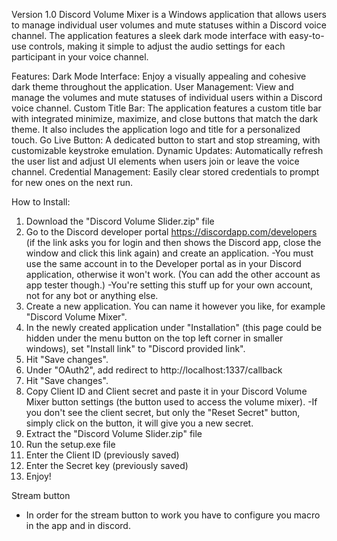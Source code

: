 Version 1.0
Discord Volume Mixer is a Windows application that allows users to manage individual user volumes and mute statuses within a Discord voice channel. The application features a sleek dark mode interface with easy-to-use controls, making it simple to adjust the audio settings for each participant in your voice channel.

Features:
Dark Mode Interface: Enjoy a visually appealing and cohesive dark theme throughout the application.
User Management: View and manage the volumes and mute statuses of individual users within a Discord voice channel.
Custom Title Bar: The application features a custom title bar with integrated minimize, maximize, and close buttons that match the dark theme. It also includes the application logo and title for a personalized touch.
Go Live Button: A dedicated button to start and stop streaming, with customizable keystroke emulation.
Dynamic Updates: Automatically refresh the user list and adjust UI elements when users join or leave the voice channel.
Credential Management: Easily clear stored credentials to prompt for new ones on the next run.

How to Install:

1. Download the "Discord Volume Slider.zip" file
2. Go to the Discord developer portal https://discordapp.com/developers (if the link asks you for login and then shows the Discord app, close the window and click this link again) and create an application.
   -You must use the same account in to the Developer portal as in your Discord application, otherwise it won't work. (You can add the other account as app tester though.)
   -You're setting this stuff up for your own account, not for any bot or anything else.
3. Create a new application. You can name it however you like, for example "Discord Volume Mixer".
4. In the newly created application under "Installation" (this page could be hidden under the menu button on the top left corner in smaller windows), set "Install link" to "Discord provided link".
5. Hit "Save changes".
6. Under "OAuth2", add redirect to http://localhost:1337/callback
7. Hit "Save changes".
8. Copy Client ID and Client secret and paste it in your Discord Volume Mixer button settings (the button used to access the volume mixer).
   -If you don't see the client secret, but only the "Reset Secret" button, simply click on the button, it will give you a new secret.
9. Extract the "Discord Volume Slider.zip" file
10. Run the setup.exe file
11. Enter the Client ID (previously saved)
12. Enter the Secret key (previously saved)
13. Enjoy!

Stream button
- In order for the stream button to work you have to configure you macro in the app and in discord. 
